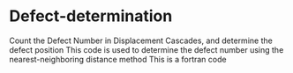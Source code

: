 # Defect-determination
Count the Defect Number in Displacement Cascades, and determine the defect position
This code is used to determine the defect number using the nearest-neighboring distance method
This is a fortran code
